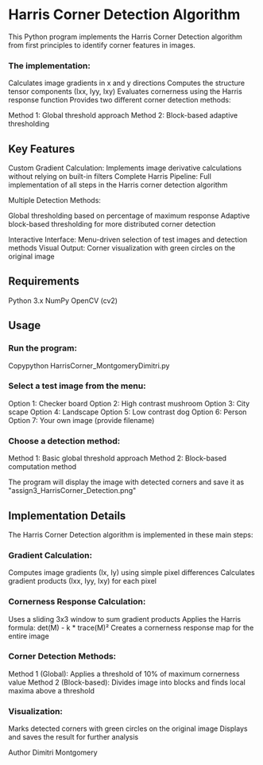 # Harris Corner Detection Algorithm


This Python program implements the Harris Corner Detection algorithm from first principles to identify corner features in images. 

### The implementation:

Calculates image gradients in x and y directions
Computes the structure tensor components (Ixx, Iyy, Ixy)
Evaluates cornerness using the Harris response function
Provides two different corner detection methods:

Method 1: Global threshold approach
Method 2: Block-based adaptive thresholding



## Key Features

Custom Gradient Calculation: Implements image derivative calculations without relying on built-in filters
Complete Harris Pipeline: Full implementation of all steps in the Harris corner detection algorithm

Multiple Detection Methods:

Global thresholding based on percentage of maximum response
Adaptive block-based thresholding for more distributed corner detection

Interactive Interface: Menu-driven selection of test images and detection methods
Visual Output: Corner visualization with green circles on the original image

## Requirements

Python 3.x
NumPy
OpenCV (cv2)

## Usage

### Run the program:
Copypython HarrisCorner_MontgomeryDimitri.py

### Select a test image from the menu:

Option 1: Checker board
Option 2: High contrast mushroom
Option 3: City scape
Option 4: Landscape
Option 5: Low contrast dog
Option 6: Person
Option 7: Your own image (provide filename)


### Choose a detection method:

Method 1: Basic global threshold approach
Method 2: Block-based computation method


The program will display the image with detected corners and save it as "assign3_HarrisCorner_Detection.png"

## Implementation Details
The Harris Corner Detection algorithm is implemented in these main steps:

### Gradient Calculation:

Computes image gradients (Ix, Iy) using simple pixel differences
Calculates gradient products (Ixx, Iyy, Ixy) for each pixel


### Cornerness Response Calculation:

Uses a sliding 3x3 window to sum gradient products
Applies the Harris formula: det(M) - k * trace(M)²
Creates a cornerness response map for the entire image


### Corner Detection Methods:

Method 1 (Global): Applies a threshold of 10% of maximum cornerness value
Method 2 (Block-based): Divides image into blocks and finds local maxima above a threshold


### Visualization:

Marks detected corners with green circles on the original image
Displays and saves the result for further analysis



Author
Dimitri Montgomery
